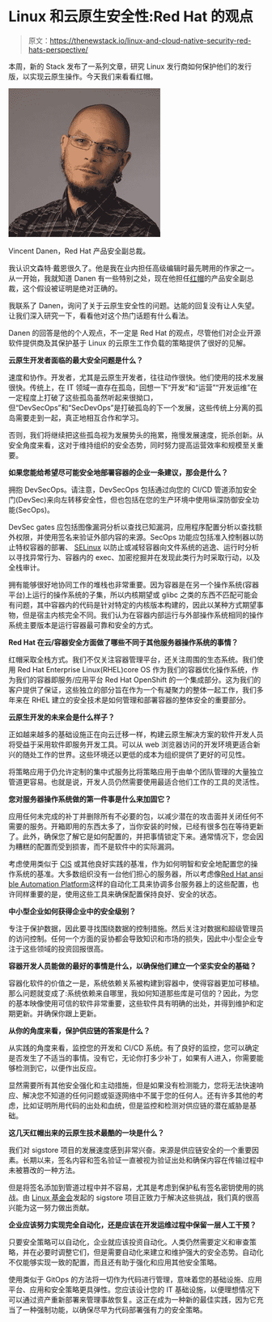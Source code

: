 # Linux 和云原生安全性:Red Hat 的观点

> 原文：<https://thenewstack.io/linux-and-cloud-native-security-red-hats-perspective/>

本周，新的 Stack 发布了一系列文章，研究 Linux 发行商如何保护他们的发行版，以实现云原生操作。今天我们来看看红帽。

![Vincent Danen, Senior Director of Red Hat Product Security.](img/561ba23bab38e57b0e4849873e7a71fa.png)

Vincent Danen，Red Hat 产品安全副总裁。

我认识文森特·戴恩很久了。他是我在业内担任高级编辑时最先聘用的作家之一。从一开始，我就知道 Danen 有一些特别之处，现在他担任[红帽](https://www.openshift.com/try?utm_content=inline-mention)的产品安全副总裁，这个假设被证明是绝对正确的。

我联系了 Danen，询问了关于云原生安全性的问题。达能的回复没有让人失望。让我们深入研究一下，看看他对这个热门话题有什么看法。

Danen 的回答是他的个人观点，不一定是 Red Hat 的观点，尽管他们对企业开源软件提供商及其保护基于 Linux 的云原生工作负载的策略提供了很好的见解。

**云原生开发者面临的最大安全问题是什么？**

速度和协作。开发者，尤其是云原生开发者，往往动作很快。他们使用的技术发展很快。传统上，在 IT 领域一直存在孤岛，回想一下“开发”和“运营”“开发运维”在一定程度上打破了这些孤岛虽然听起来很拗口，但“DevSecOps”和“SecDevOps”是打破孤岛的下一个发展，这些传统上分离的孤岛需要走到一起，真正地相互合作和学习。

否则，我们将继续把这些孤岛视为发展势头的拖累，拖慢发展速度，扼杀创新。从安全角度来看，这对于维持组织的安全态势，同时努力提高运营效率和规模至关重要。

**如果您能给希望尽可能安全地部署容器的企业一条建议，那会是什么？**

拥抱 DevSecOps。请注意，DevSecOps 包括通过向您的 CI/CD 管道添加安全门(DevSec)来向左转移安全性，但也包括在您的生产环境中使用纵深防御安全功能(SecOps)。

DevSec gates 应包括图像漏洞分析以查找已知漏洞，应用程序配置分析以查找额外权限，并使用签名来验证外部内容的来源。SecOps 功能应包括准入控制器以防止特权容器的部署、 [SELinux](https://www.redhat.com/en/topics/linux/what-is-selinux) 以防止或减轻容器向文件系统的逃逸、运行时分析以寻找异常行为、容器内的 exec、加密挖掘并在发现此类行为时采取行动，以及全栈审计。

拥有能够很好地协同工作的堆栈也非常重要。因为容器是在另一个操作系统(容器平台)上运行的操作系统的子集，所以内核期望或 glibc 之类的东西不匹配可能会有问题，其中容器内的代码是针对特定的内核版本构建的，因此以某种方式期望事物，但是宿主内核完全不同。我们认为在容器内部运行与外部操作系统相同的操作系统主要版本是运行容器最可靠和安全的方式。

**Red Hat 在云/容器安全方面做了哪些不同于其他服务器操作系统的事情？**

红帽采取全栈方式。我们不仅关注容器管理平台，还关注周围的生态系统。我们使用 Red Hat Enterprise Linux(RHEL)core OS 作为我们的容器优化操作系统，作为我们的容器即服务/应用平台 Red Hat OpenShift 的一个集成部分。这为我们的客户提供了保证，这些独立的部分旨在作为一个有凝聚力的整体一起工作，我们多年来在 RHEL 建立的安全技术是如何管理和部署容器的整体安全的重要部分。

**云原生开发的未来会是什么样子？**

正如越来越多的基础设施正在向云迁移一样，构建云原生解决方案的软件开发人员将受益于采用软件即服务开发工具。可以从 web 浏览器访问的开发环境更适合新兴的随处工作的世界。这些环境还以更低的成本为组织提供了更好的可见性。

将策略应用于仍允许定制的集中式服务比将策略应用于由单个团队管理的大量独立管道更容易。也就是说，开发人员仍然需要使用最适合他们工作的工具的灵活性。

**您对服务器操作系统做的第一件事是什么来加固它？**

应用任何未完成的补丁并删除所有不必要的包，以减少潜在的攻击面并关闭任何不需要的服务。开箱即用的东西太多了，当你安装的时候，已经有很多包在等待更新了。此外，确保您了解它是如何配置的，并把事情锁定下来。通常情况下，您会因为糟糕的配置而受到损害，而不是软件中的实际漏洞。

考虑使用类似于 [CIS](https://www.cisecurity.org/) 或其他良好实践的基准，作为如何明智和安全地配置您的操作系统的基准。大多数组织没有一台他们担心的服务器，所以考虑像[Red Hat ansi ble Automation Platform](https://www.redhat.com/en/technologies/management/ansible)这样的自动化工具来协调多台服务器上的这些配置，也许同样重要的是，使用这些工具来确保配置保持良好、安全的状态。

**中小型企业如何获得企业中的安全级别？**

专注于保护数据，因此要寻找围绕数据的控制措施。然后关注对数据和超级管理员的访问控制。任何一个方面的妥协都会导致知识和市场的损失，因此中小型企业专注于这些领域的投资回报很高。

**容器开发人员能做的最好的事情是什么，以确保他们建立一个坚实安全的基础？**

容器化软件的价值之一是，系统依赖关系被构建到容器中，使得容器更加可移植。那么问题就变成了:系统依赖来自哪里，我如何知道那些库是可信的？因此，为您的基本映像使用可信的软件非常重要，这些软件具有明确的出处，并得到维护和定期更新。并确保你跟上更新。

**从你的角度来看，保护供应链的答案是什么？**

从实践的角度来看，监控您的开发和 CI/CD 系统。有了良好的监控，您可以确定是否发生了不适当的事情。没有它，无论你打多少补丁，如果有人进入，你需要能够检测到它，以便作出反应。

显然需要所有其他安全强化和主动措施，但是如果没有检测能力，您将无法快速响应、解决您不知道的任何问题或驱逐网络中不属于您的任何人。还有许多其他的考虑，比如证明所用代码的出处和血统，但是监控和检测对供应链的潜在威胁是基础。

**这几天红帽出来的云原生技术最酷的一块是什么？**

我们对 sigstore 项目的发展速度感到非常兴奋。来源是供应链安全的一个重要因素。长期以来，签名内容和签名验证一直被视为验证出处和确保内容在传输过程中未被篡改的一种方法。

但是将签名添加到管道过程中并不容易，尤其是考虑到保护私有签名密钥使用的挑战。由 [Linux 基金会](https://training.linuxfoundation.org/training/course-catalog/?utm_content=inline-mention)发起的 sigstore 项目正致力于解决这些挑战，我们真的很高兴能为这一努力做出贡献。

**企业应该努力实现完全自动化，还是应该在开发运维过程中保留一层人工干预？**

只要安全策略可以自动化，企业就应该投资自动化。人类仍然需要定义和审查策略，并在必要时调整它们，但是需要自动化来建立和维护强大的安全态势。自动化不仅能够实现一致的配置，而且还有助于强化和应用其他安全策略。

使用类似于 GitOps 的方法将一切作为代码进行管理，意味着您的基础设施、应用平台、应用和安全策略更具弹性。您应该设计您的 IT 基础设施，以便理想情况下可以通过资产重新部署来管理事故恢复。这正在成为一种新的最佳实践，因为它充当了一种强制功能，以确保尽早为代码部署强有力的安全策略。

<svg xmlns:xlink="http://www.w3.org/1999/xlink" viewBox="0 0 68 31" version="1.1"><title>Group</title> <desc>Created with Sketch.</desc></svg>